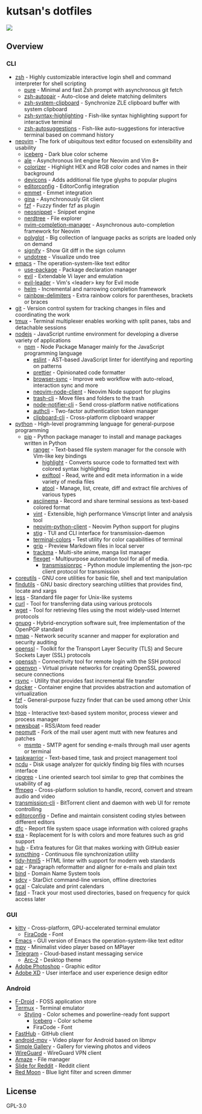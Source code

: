 # kutsan's dotfiles

![](https://i.imgur.com/cjUnlYR.png)

## Overview

### CLI

- [zsh](https://github.com/zsh-users/zsh) - Highly customizable interactive login shell and command interpreter for shell scripting
	- [pure](https://github.com/sindresorhus/pure) - Minimal and fast Zsh prompt with asynchronous git fetch
	- [zsh-autopair](https://github.com/hlissner/zsh-autopair) - Auto-close and delete matching delimiters
	- [zsh-system-clipboard](https://github.com/kutsan/zsh-system-clipboard) - Synchronize ZLE clipboard buffer with system clipboard
	- [zsh-syntax-highlighting](https://github.com/zsh-users/zsh-syntax-highlighting) - Fish-like syntax highlighting support for interactive terminal
	- [zsh-autosuggestions](https://github.com/zsh-users/zsh-autosuggestions) - Fish-like auto-suggestions for interactive terminal based on command history
- [neovim](https://github.com/neovim/neovim) - The fork of ubiquitous text editor focused on extensibility and usability
	- [iceberg](https://github.com/cocopon/iceberg.vim) - Dark blue color scheme
	- [ale](https://github.com/w0rp/ale) - Asynchronous lint engine for Neovim and Vim 8+
	- [colorizer](https://github.com/chrisbra/Colorizer) - Highlight HEX and RGB color codes and names in their background
	- [devicons](https://github.com/ryanoasis/vim-devicons) - Adds additional file type glyphs to popular plugins
	- [editorconfig](https://github.com/editorconfig/editorconfig-vim) - EditorConfig integration
	- [emmet](https://github.com/mattn/emmet-vim) - Emmet integration
	- [gina](https://github.com/lambdalisue/gina.vim) - Asynchronously Git client
	- [fzf](https://github.com/junegunn/fzf.vim) - Fuzzy finder fzf as plugin
	- [neosnippet](https://github.com/Shougo/neosnippet) - Snippet engine
	- [nerdtree](https://github.com/scrooloose/nerdtree) - File explorer
	- [nvim-completion-manager](https://github.com/roxma/nvim-completion-manager) - Asynchronous auto-completion framework for Neovim
	- [polyglot](https://github.com/sheerun/vim-polyglot) - Big collection of language packs as scripts are loaded only on demand
	- [signify](https://github.com/mhinz/vim-signify) - Show Git diff in the sign column
	- [undotree](https://github.com/mbbill/undotree) - Visualize undo tree
- [emacs](https://www.gnu.org/software/emacs) - The operation-system-like text editor
	- [use-package](https://github.com/jwiegley/use-package) - Package declaration manager
	- [evil](https://github.com/emacs-evil/evil) - Extendable Vi layer and emulation
	- [evil-leader](https://github.com/cofi/evil-leader) - Vim's \<leader\> key for Evil mode
	- [helm](https://github.com/emacs-helm/helm) - Incremental and narrowing completion framework
	- [rainbow-delimiters](https://github.com/Fanael/rainbow-delimiters) - Extra rainbow colors for parentheses, brackets or braces
- [git](https://git-scm.com) - Version control system for tracking changes in files and coordinating the work
- [tmux](https://github.com/tmux/tmux) - Terminal multiplexer enables working with split panes, tabs and detachable sessions
- [nodejs](https://nodejs.org) - JavaScript runtime environment for developing a diverse variety of applications
	- [npm](https://www.npmjs.com) - Node Package Manager mainly for the JavaScript programming language
		- [eslint](https://github.com/eslint/eslint) - AST-based JavaScript linter for identifying and reporting on patterns
		- [prettier](https://github.com/prettier/prettier) - Opinionated code formatter
		- [browser-sync](https://github.com/BrowserSync/browser-sync) - Improve web workflow with auto-reload, interaction sync and more
		- [neovim-node-client](https://github.com/neovim/node-client) - Neovim Node support for plugins
		- [trash-cli](https://github.com/sindresorhus/trash-cli) - Move files and folders to the trash
		- [node-notifier-cli](https://github.com/mikaelbr/node-notifier-cli) - Send cross-platform native notifications
		- [authcli](https://github.com/sam3d/auth) - Two-factor authentication token manager
		- [clipboard-cli](https://github.com/sindresorhus/clipboard-cli) - Cross-platform clipboard wrapper
- [python](https://www.python.org) - High-level programming language for general-purpose programming
	- [pip](https://pypi.org) - Python package manager to install and manage packages written in Python
		- [ranger](https://github.com/ranger/ranger) - Text-based file system manager for the console with Vim-like key bindings
			- [highlight](https://github.com/andre-simon/highlight) - Converts source code to formatted text with colored syntax highlighting
			- [exiftool](http://www.sno.phy.queensu.ca/~phil/exiftool) - Read, write and edit meta information in a wide variety of media files
			- [atool](http://www.nongnu.org/atool) - Manage, list, create, diff and extract file archives of various types
		- [asciinema](https://github.com/asciinema/asciinema) - Record and share terminal sessions as text-based colored format
		- [vint](https://github.com/Kuniwak/vint) - Extensible, high performance Vimscript linter and analysis tool
		- [neovim-python-client](https://github.com/neovim/python-client) - Neovim Python support for plugins
		- [stig](https://github.com/rndusr/stig) - TUI and CLI interface for transmission-daemon
		- [terminal-colors](https://github.com/eikenb/terminal-colors) - Test utility for color capabilities of terminal
		- [grip](https://github.com/joeyespo/grip) - Preview Markdown files in local server
		- [trackma](https://github.com/z411/trackma) - Multi-site anime, manga list manager
		- [flexget](https://github.com/Flexget/Flexget) - Multipurpose automation tool for all of media.
			- [transmissionrpc](https://pypi.org/project/transmissionrpc) - Python module implementing the json-rpc client protocol for transmission
- [coreutils](https://www.gnu.org/software/coreutils/coreutils.html) - GNU core utilities for basic file, shell and text manipulation
- [findutils](https://www.gnu.org/software/findutils) - GNU basic directory searching utilities that provides find, locate and xargs
- [less](http://www.greenwoodsoftware.com/less) - Standard file pager for Unix-like systems
- [curl](https://github.com/curl/curl) - Tool for transferring data using various protocols
- [wget](https://www.gnu.org/software/wget) - Tool for retrieving files using the most widely-used Internet protocols
- [gnupg](https://www.gnupg.org) - Hybrid-encryption software suit, free implementation of the OpenPGP standard
- [nmap](https://github.com/nmap/nmap) - Network security scanner and mapper for exploration and security auditing
- [openssl](https://github.com/openssl/openssl) - Toolkit for the Transport Layer Security (TLS) and Secure Sockets Layer (SSL) protocols
- [openssh](https://www.openssh.com) - Connectivity tool for remote login with the SSH protocol
- [openvpn](https://github.com/OpenVPN/openvpn3) - Virtual private networks for creating OpenSSL powered secure connections
- [rsync](https://rsync.samba.org) - Utility that provides fast incremental file transfer
- [docker](https://github.com/docker/docker) - Container engine that provides abstraction and automation of virtualization
- [fzf](https://github.com/junegunn/fzf) - General-purpose fuzzy finder that can be used among other Unix tools
- [htop](https://github.com/hishamhm/htop) - Interactive text-based system monitor, process viewer and process manager
- [newsboat](https://github.com/newsboat/newsboat) - RSS/Atom feed reader
- [neomutt](https://github.com/neomutt/neomutt) - Fork of the mail user agent mutt with new features and patches
	- [msmtp](http://msmtp.sourceforge.net) - SMTP agent for sending e-mails through mail user agents or terminal
- [taskwarrior](https://github.com/taskwarrior/task) - Text-based time, task and project management tool
- [ncdu](https://dev.yorhel.nl/ncdu) - Disk usage analyzer for quickly finding big files with ncurses interface
- [ripgrep](https://github.com/BurntSushi/ripgrep) - Line oriented search tool similar to grep that combines the usability of ag
- [ffmpeg](https://github.com/FFmpeg/FFmpeg) - Cross-platform solution to handle, record, convert and stream audio and video
- [transmission-cli](https://github.com/transmission/transmission) - BitTorrent client and daemon with web UI for remote controlling
- [editorconfig](https://github.com/editorconfig/editorconfig-core-c) - Define and maintain consistent coding styles between different editors
- [dfc](https://github.com/Rolinh/dfc) - Report file system space usage information with colored graphs
- [exa](https://github.com/ogham/exa) - Replacement for ls with colors and more features such as grid support
- [hub](https://github.com/github/hub) - Extra features for Git that makes working with GitHub easier
- [syncthing](https://github.com/syncthing/syncthing) - Continuous file synchronization utility
- [tidy-html5](https://github.com/htacg/tidy-html5) - HTML linter with support for modern web standards
- [par](https://github.com/sergi/par) - Paragraph reformatter and aligner for e-mails and plain text
- [bind](https://source.isc.org/cgi-bin/gitweb.cgi) - Domain Name System tools
- [sdcv](https://github.com/Dushistov/sdcv) - StarDict command-line version, offline directories
- [gcal](https://www.gnu.org/software/gcal) - Calculate and print calendars
- [fasd](https://github.com/clvv/fasd) - Track your most used directories, based on frequency for quick access later

### GUI

- [kitty](https://github.com/kovidgoyal/kitty) - Cross-platform, GPU-accelerated terminal emulator
	- [FiraCode](https://github.com/ryanoasis/nerd-fonts) - Font
- [Emacs](https://www.gnu.org/software/emacs) - GUI version of Emacs the operation-system-like text editor
- [mpv](https://github.com/mpv-player/mpv) - Minimalist video player based on MPlayer
- [Telegram](https://telegram.org) - Cloud-based instant messaging service
	- [Arc-2](https://github.com/kutsan/dotfiles/tree/master/.config/telegram) - Desktop theme
- [Adobe Photoshop](https://www.adobe.com/products/photoshop.html) - Graphic editor
- [Adobe XD](https://www.adobe.com/products/xd.html) - User interface and user experience design editor

### Android

- [F-Droid](https://github.com/f-droid/fdroidclient) - FOSS application store
- [Termux](https://github.com/termux/termux-app) - Terminal emulator
	- [Styling](https://github.com/termux/termux-styling) - Color schemes and powerline-ready font support
		- [Iceberg](https://github.com/kutsan/dotfiles/blob/master/.termux/colors.properties) - Color scheme
		- FiraCode - Font
- [FastHub](https://github.com/k0shk0sh/FastHub) - GitHub client
- [android-mpv](https://github.com/mpv-android/mpv-android) - Video player for Android based on libmpv
- [Simple Gallery](https://github.com/SimpleMobileTools/Simple-Gallery) - Gallery for viewing photos and videos
- [WireGuard](https://github.com/WireGuard/wireguard-android) - WireGuard VPN client
- [Amaze](https://github.com/TeamAmaze/AmazeFileManager) - File manager
- [Slide for Reddit](https://github.com/ccrama/Slide) - Reddit client
- [Red Moon](https://github.com/LibreShift/red-moon) - Blue light filter and screen dimmer

## License

GPL-3.0
